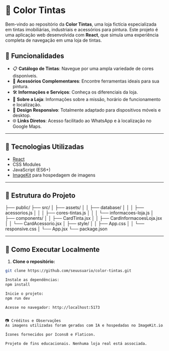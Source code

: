 # 🎨 Color Tintas

Bem-vindo ao repositório da **Color Tintas**, uma loja fictícia especializada em tintas imobiliárias, industriais e acessórios para pintura. Este projeto é uma aplicação web desenvolvida com **React**, que simula uma experiência completa de navegação em uma loja de tintas.

## 🧩 Funcionalidades

- 📋 **Catálogo de Tintas**: Navegue por uma ampla variedade de cores disponíveis.
- 🧰 **Acessórios Complementares**: Encontre ferramentas ideais para sua pintura.
- 🛠️ **Informações e Serviços**: Conheça os diferenciais da loja.
- 🏪 **Sobre a Loja**: Informações sobre a missão, horário de funcionamento e localização.
- 📱 **Design Responsivo**: Totalmente adaptado para dispositivos móveis e desktop.
- 🌐 **Links Diretos**: Acesso facilitado ao WhatsApp e à localização no Google Maps.

---

## 🚀 Tecnologias Utilizadas

- [React](https://reactjs.org/)
- CSS Modules
- JavaScript (ES6+)
- [ImageKit](https://imagekit.io/) para hospedagem de imagens

---

## 📁 Estrutura do Projeto

├── public/
├── src/
│ ├── assets/
│ │ ├── database/
│ │ │ ├── acessorios.js
│ │ │ ├── cores-tintas.js
│ │ │ └── informacoes-loja.js
│ ├── components/
│ │ ├── CardTinta.jsx
│ │ ├── CardInformacoesLoja.jsx
│ │ └── CardAcessorio.jsx
│ ├── style/
│ │ ├── App.css
│ │ └── responsive.css
│ └── App.jsx
└── package.json

---

## 🔧 Como Executar Localmente

1. **Clone o repositório:**

```bash
git clone https://github.com/seuusuario/color-tintas.git

Instale as dependências:
npm install

Inicie o projeto:
npm run dev

Acesse no navegador: http://localhost:5173


📷 Créditos e Observações
As imagens utilizadas foram geradas com IA e hospedadas no ImageKit.io.

Ícones fornecidos por Icons8 e Flaticon.

Projeto de fins educacionais. Nenhuma loja real está associada.

